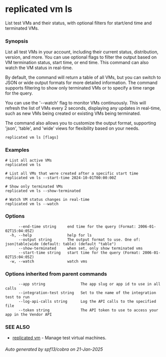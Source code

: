 # replicated vm ls

List test VMs and their status, with optional filters for start/end time and terminated VMs.

### Synopsis

List all test VMs in your account, including their current status, distribution, version, and more. You can use optional flags to filter the output based on VM termination status, start time, or end time. This command can also watch the VM status in real-time.

By default, the command will return a table of all VMs, but you can switch to JSON or wide output formats for more detailed information. The command supports filtering to show only terminated VMs or to specify a time range for the query.

You can use the '--watch' flag to monitor VMs continuously. This will refresh the list of VMs every 2 seconds, displaying any updates in real-time, such as new VMs being created or existing VMs being terminated.

The command also allows you to customize the output format, supporting 'json', 'table', and 'wide' views for flexibility based on your needs.

```
replicated vm ls [flags]
```

### Examples

```
# List all active VMs
replicated vm ls

# List all VMs that were created after a specific start time
replicated vm ls --start-time 2024-10-01T00:00:00Z

# Show only terminated VMs
replicated vm ls --show-terminated

# Watch VM status changes in real-time
replicated vm ls --watch
```

### Options

```
      --end-time string     end time for the query (Format: 2006-01-02T15:04:05Z)
  -h, --help                help for ls
      --output string       The output format to use. One of: json|table|wide (default: table) (default "table")
      --show-terminated     when set, only show terminated vms
      --start-time string   start time for the query (Format: 2006-01-02T15:04:05Z)
  -w, --watch               watch vms
```

### Options inherited from parent commands

```
      --app string                The app slug or app id to use in all calls
      --integration-test string   Set to the name of the integration test to run
      --log-api-calls string      Log the API calls to the specified file
      --token string              The API token to use to access your app in the Vendor API
```

### SEE ALSO

* [replicated vm](replicated_vm.md)	 - Manage test virtual machines.

###### Auto generated by spf13/cobra on 21-Jan-2025
